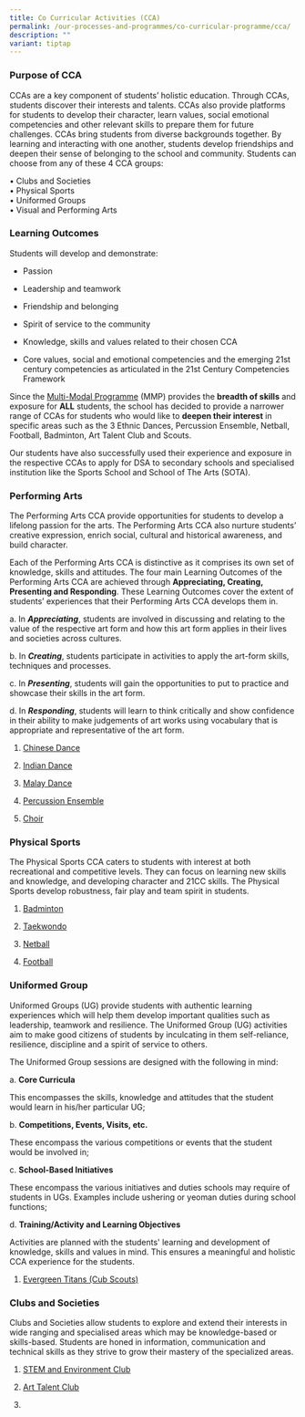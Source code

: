 ```yaml
---
title: Co Curricular Activities (CCA)
permalink: /our-processes-and-programmes/co-curricular-programme/cca/
description: ""
variant: tiptap
---
```

<h3>Purpose of CCA</h3>
<p>CCAs are a key component of students’ holistic education. Through CCAs,
students discover their interests and talents. CCAs also provide platforms
for students to develop their character, learn values, social emotional
competencies and other relevant skills to prepare them for future challenges.
CCAs bring students from diverse backgrounds together. By learning and
interacting with one another, students develop friendships and deepen their
sense of belonging to the school and community. Students can choose from
any of these 4 CCA groups:</p>
<p>• Clubs and Societies
<br>• Physical Sports
<br>• Uniformed Groups
<br>• Visual and Performing Arts</p>
<h3>Learning Outcomes</h3>
<p>Students will develop and demonstrate:</p>
<ul data-tight="true" class="tight">
<li>
<p>Passion</p>
</li>
<li>
<p>Leadership and teamwork</p>
</li>
<li>
<p>Friendship and belonging</p>
</li>
<li>
<p>Spirit of service to the community</p>
</li>
<li>
<p>Knowledge, skills and values related to their chosen CCA</p>
</li>
<li>
<p>Core values, social and emotional competencies and the emerging 21st century
competencies as articulated in the 21st Century Competencies Framework</p>
</li>
</ul>
<p>Since the&nbsp;<a href="/our-processes-and-programmes/co-curricular-programme/mmp" rel="noopener noreferrer nofollow" target="_blank">Multi-Modal Programme</a>&nbsp;(MMP)
provides the&nbsp;<strong>breadth of skills</strong>&nbsp;and exposure
for&nbsp;<strong>ALL</strong>&nbsp;students, the school has decided to
provide a narrower range of CCAs for students who would like to&nbsp;<strong>deepen their interest</strong>&nbsp;in
specific areas such as the 3 Ethnic Dances, Percussion Ensemble, Netball,
Football, Badminton, Art Talent Club and Scouts.</p>
<p>Our students have also successfully used their experience and exposure
in the respective CCAs to apply for DSA to secondary schools and specialised
institution like the Sports School and School of The Arts (SOTA).</p>
<h3><strong>Performing Arts</strong></h3>
<p>The Performing Arts CCA provide opportunities for students to develop
a lifelong passion for the arts.&nbsp;The Performing Arts&nbsp;CCA also
nurture students’ creative expression, enrich social, cultural and historical
awareness, and build character.</p>
<p>Each of the Performing Arts CCA is distinctive as it comprises its own
set of knowledge, skills and attitudes. The four main Learning Outcomes
of the Performing Arts CCA are achieved through&nbsp;<strong>Appreciating, Creating, Presenting and Responding</strong>.
These Learning Outcomes cover the extent of students’ experiences that
their Performing Arts CCA develops them in.</p>
<p>a. In&nbsp;<strong><em>Appreciating</em></strong>, students are involved
in discussing and relating to the value of the respective art form and
how this art form applies in their lives and societies across cultures.</p>
<p>b. In&nbsp;<strong><em>Creating</em></strong>, students participate in
activities to apply the art-form skills, techniques and processes.</p>
<p>c. In&nbsp;<strong><em>Presenting</em></strong>, students will gain the
opportunities to put to practice and showcase their skills in the art form.</p>
<p>d. In&nbsp;<strong><em>Responding</em></strong>, students will learn to
think critically and show confidence in their ability to make judgements
of art works using vocabulary that is appropriate and representative of
the art form.</p>
<ol data-tight="true" class="tight">
<li>
<p><a href="https://staging.d203o7eew4if9d.amplifyapp.com/our-processes-and-programmes/co-curricular-programme/cca/aesthetics/chinese-dance" rel="noopener noreferrer nofollow" target="_blank">Chinese Dance</a>
</p>
</li>
<li>
<p><a href="https://staging.d203o7eew4if9d.amplifyapp.com/our-processes-and-programmes/co-curricular-programme/cca/aesthetics/indian-dance" rel="noopener noreferrer nofollow" target="_blank">Indian Dance</a>
</p>
</li>
<li>
<p><a href="https://staging.d203o7eew4if9d.amplifyapp.com/our-processes-and-programmes/co-curricular-programme/cca/aesthetics/malay-dance" rel="noopener noreferrer nofollow" target="_blank">Malay Dance</a>
</p>
</li>
<li>
<p><a href="https://evergreenpri.moe.edu.sg/our-processes-and-programmes/co-curricular-programme/cca/aesthetics/percussion-ensemble/" rel="noopener noreferrer nofollow" target="_blank">Percussion Ensemble</a>
</p>
</li>
<li>
<p><a href="https://www.evergreenpri.moe.edu.sg/choir/" rel="noopener nofollow" target="_blank">Choir</a>
</p>
</li>
</ol>
<p></p>
<h3><strong>Physical Sports</strong></h3>
<p>The Physical Sports CCA caters to students with interest at both recreational
and competitive levels.&nbsp;They can focus on learning new skills and
knowledge, and developing character and 21CC skills.&nbsp;The Physical
Sports develop robustness, fair play and team spirit in students.</p>
<ol data-tight="true" class="tight">
<li>
<p><a href="https://staging.d203o7eew4if9d.amplifyapp.com/our-processes-and-programmes/co-curricular-programme/cca/sports-n-games/badminton" rel="noopener noreferrer nofollow" target="_blank">Badminton</a>
</p>
</li>
<li>
<p><a href="https://staging.d203o7eew4if9d.amplifyapp.com/our-processes-and-programmes/co-curricular-programme/cca/sports-n-games/taekwondo" rel="noopener noreferrer nofollow" target="_blank">Taekwondo</a>
</p>
</li>
<li>
<p><a href="https://staging.d203o7eew4if9d.amplifyapp.com/our-processes-and-programmes/co-curricular-programme/cca/sports-n-games/netball" rel="noopener noreferrer nofollow" target="_blank">Netball</a>
</p>
</li>
<li>
<p><a href="https://staging.d203o7eew4if9d.amplifyapp.com/our-processes-and-programmes/co-curricular-programme/cca/sports-n-games/football" rel="noopener noreferrer nofollow" target="_blank">Football</a>
</p>
</li>
</ol>
<h3><strong>Uniformed Group</strong></h3>
<p>Uniformed Groups (UG) provide students with authentic learning experiences
which will help them develop important qualities such as leadership, teamwork
and resilience.&nbsp;The Uniformed Group (UG) activities aim to make good
citizens of students by inculcating in them self-reliance, resilience,
discipline and a spirit of service to others.</p>
<p>The Uniformed Group sessions are designed with the following in mind:</p>
<p>a.&nbsp;<strong>Core Curricula</strong>
</p>
<p>This encompasses the skills, knowledge and attitudes that the student
would learn in his/her particular UG;</p>
<p>b.&nbsp;<strong>Competitions, Events, Visits, etc.</strong>
</p>
<p>These encompass the various competitions or events that the student would
be involved in;</p>
<p>c.&nbsp;<strong>School-Based Initiatives</strong>
</p>
<p>These encompass the various initiatives and duties schools may require
of students in UGs. Examples include ushering or yeoman duties during school
functions;</p>
<p>d.&nbsp;<strong>Training/Activity and Learning Objectives</strong>
</p>
<p>Activities are planned with the students' learning and development of
knowledge, skills and values in mind. This ensures a meaningful and holistic
CCA experience for the students.</p>
<ol data-tight="true" class="tight">
<li>
<p><a href="https://staging.d203o7eew4if9d.amplifyapp.com/our-processes-and-programmes/co-curricular-programme/cca/uniform-groups/evergreen-titans-cub-scouts" rel="noopener noreferrer nofollow" target="_blank">Evergreen Titans (Cub Scouts)</a>
</p>
</li>
</ol>
<h3><strong>Clubs and Societies</strong></h3>
<p>Clubs and Societies allow students to explore and extend their interests
in wide ranging and specialised areas which may be knowledge-based or skills-based.
Students are honed in information, communication and technical skills as
they strive to grow their mastery of the specialized areas.</p>
<ol data-tight="true" class="tight">
<li>
<p><a href="https://evergreenpri.moe.edu.sg/co-curricular-programme/stem/" rel="noopener noreferrer nofollow" target="_blank">STEM and Environment Club</a>
</p>
</li>
<li>
<p><a href="https://www.evergreenpri.moe.edu.sg/our-processes-and-programmes/co-curricular-programme/cca/aesthetics/art-talent-club/" rel="noopener nofollow" target="_blank">Art Talent Club</a>
</p>
</li>
<li>
<p></p>
</li>
</ol>
<p></p>